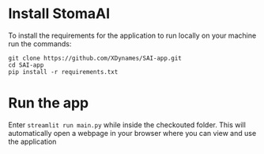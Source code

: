 # Install StomaAI
To install the requirements for the application to run locally on your machine run the commands:
```
git clone https://github.com/XDynames/SAI-app.git
cd SAI-app
pip install -r requirements.txt
```

# Run the app
Enter `streamlit run main.py` while inside the checkouted folder. This will automatically open a webpage in your browser where you can view and use the application
